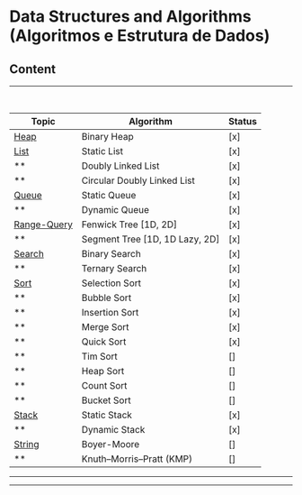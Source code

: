 # Data Structures and Algorithms (Algoritmos e Estrutura de Dados)

## Content
----

<br>

| Topic                       | Algorithm                       | Status |
| --------------------------- | ------------------------------- | ------ |
| [Heap](heap/)               | Binary Heap                     | [x]    |
| [List](list/)               | Static List                     | [x]    |
| **                          | Doubly Linked List              | [x]    |
| **                          | Circular Doubly Linked List     | [x]    |
| [Queue](queue/)             | Static Queue                    | [x]    |
| **                          | Dynamic Queue                   | [x]    |
| [Range-Query](range-query/) | Fenwick Tree  [1D, 2D]          | [x]    |
| **                          | Segment Tree  [1D, 1D Lazy, 2D] | [x]    |
| [Search](search/)           | Binary Search                   | [x]    |
| **                          | Ternary Search                  | [x]    |
| [Sort](sort/)               | Selection Sort                  | [x]    |
| **                          | Bubble Sort                     | [x]    |
| **                          | Insertion Sort                  | [x]    |
| **                          | Merge Sort                      | [x]    |
| **                          | Quick Sort                      | [x]    |
| **                          | Tim Sort                        | []     |
| **                          | Heap Sort                       | []     |
| **                          | Count Sort                      | []     |
| **                          | Bucket Sort                     | []     |
| [Stack](stack/)             | Static Stack                    | [x]    |
| **                          | Dynamic Stack                   | [x]    |
| [String](string/)           | Boyer-Moore                     | []     |
| **                          | Knuth–Morris–Pratt (KMP)        | []     |
----
----

